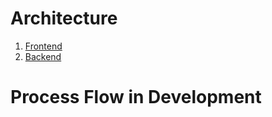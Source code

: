 # Architecture

1. [Frontend](Frontend/README.md)
2. [Backend](Backend/README.md)

# Process Flow in Development

